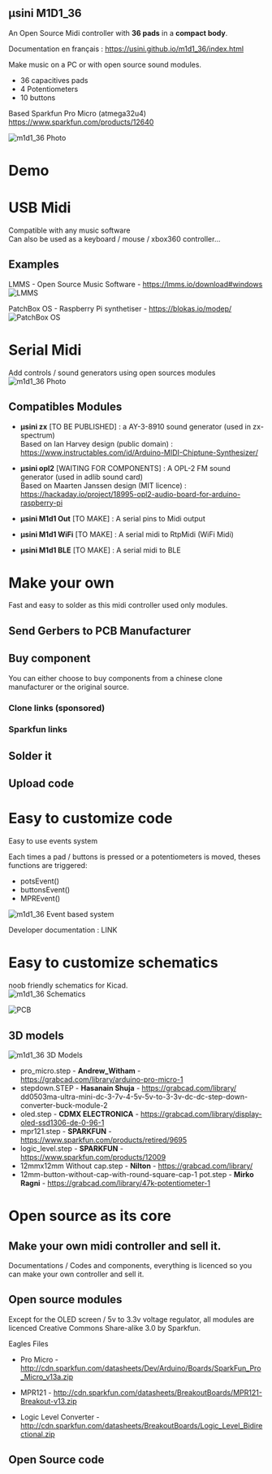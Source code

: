 µsini M1D1_36
-------------
An Open Source Midi controller with **36 pads** in a **compact body**.

Documentation en français : https://usini.github.io/m1d1_36/index.html

Make music on a PC or with open source sound modules.
* 36 capacitives pads  
* 4 Potentiometers    
* 10 buttons    

Based Sparkfun Pro Micro (atmega32u4)
https://www.sparkfun.com/products/12640

![m1d1_36 Photo](/docs/images/m1d1_36.JPG)

# Demo


# USB Midi
Compatible with any music software   
Can also be used as a keyboard / mouse / xbox360 controller...

## Examples
LMMS - Open Source Music Software - https://lmms.io/download#windows   
![LMMS](/docs/images/lmms_small.png)   

PatchBox OS - Raspberry Pi synthetiser - https://blokas.io/modep/
![PatchBox OS](/docs/images/patchbox_os.jpg) 

# Serial Midi
Add controls / sound generators using open sources modules
    ![m1d1_36 Photo](/docs/images/m1d1_36_serial.jpg) 
    
## Compatibles Modules
* **µsini zx** [TO BE PUBLISHED] : a AY-3-8910 sound generator (used in zx-spectrum)   
 Based on Ian Harvey design (public domain) : https://www.instructables.com/id/Arduino-MIDI-Chiptune-Synthesizer/

* **µsini opl2** [WAITING FOR COMPONENTS] : A OPL-2 FM sound generator (used in adlib sound card)   
  Based on Maarten Janssen design (MIT licence) : https://hackaday.io/project/18995-opl2-audio-board-for-arduino-raspberry-pi

* **µsini M1d1 Out** [TO MAKE] : A serial pins to Midi output
* **µsini M1d1 WiFi** [TO MAKE] : A serial midi to RtpMidi (WiFi Midi)
* **µsini M1d1 BLE** [TO MAKE] : A serial midi to BLE 

# Make your own
Fast and easy to solder as this midi controller used only modules.

## Send Gerbers to PCB Manufacturer

## Buy component
You can either choose to buy components from a chinese clone manufacturer or the original source.

### Clone links (sponsored)


### Sparkfun links

## Solder it

## Upload code


# Easy to customize code
Easy to use events system

Each times a pad / buttons is pressed or a potentiometers is moved, theses functions are triggered: 
* potsEvent()
* buttonsEvent()
* MPREvent()

 ![m1d1_36 Event based system](/docs/images/event_based.png) 

Developer documentation : LINK

# Easy to customize schematics

noob friendly schematics for Kicad.  
 ![m1d1_36 Schematics](/docs/images/schematic_m1d1_36.png) 

 ![PCB](/docs/images/pcb_m1d1_36.png) 

## 3D models
![m1d1_36 3D Models](/docs/images/kicad_3D_models_m1d1_36.png) 

* pro_micro.step - **Andrew_Witham** - https://grabcad.com/library/arduino-pro-micro-1
* stepdown.STEP - **Hasanain Shuja**   - https://grabcad.com/library/   dd0503ma-ultra-mini-dc-3-7v-4-5v-5v-to-3-3v-dc-dc-step-down-converter-buck-module-2    
* oled.step - **CDMX ELECTRONICA** - https://grabcad.com/library/display-oled-ssd1306-de-0-96-1     
* mpr121.step - **SPARKFUN** - https://www.sparkfun.com/products/retired/9695     
* logic_level.step - **SPARKFUN** - https://www.sparkfun.com/products/12009     
* 12mmx12mm Without cap.step - **Nilton** - https://grabcad.com/library/    
* 12mm-button-without-cap-with-round-square-cap-1
pot.step - **Mirko Ragni** - https://grabcad.com/library/47k-potentiometer-1   

# Open source as its core
## Make your own midi controller and sell it.   
Documentations / Codes and components, everything is licenced so you can make your own controller and sell it.

## Open source modules
Except for the OLED screen / 5v to 3.3v voltage regulator, all modules are licenced Creative Commons Share-alike 3.0 by Sparkfun.   

Eagles Files
* Pro Micro - http://cdn.sparkfun.com/datasheets/Dev/Arduino/Boards/SparkFun_Pro_Micro_v13a.zip

* MPR121 - http://cdn.sparkfun.com/datasheets/BreakoutBoards/MPR121-Breakout-v13.zip

* Logic Level Converter - http://cdn.sparkfun.com/datasheets/BreakoutBoards/Logic_Level_Bidirectional.zip

## Open Source code


